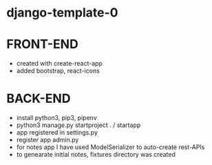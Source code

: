 # django-template-0

# FRONT-END
- created with create-react-app
- added bootstrap, react-icons

# BACK-END
- install python3, pip3, pipenv
- python3 manage.py startproject . / startapp
- app registered in settings.py 
- register app admin.py
- for notes app I have used ModelSerializer to auto-create rest-APIs
- to genearate initial notes, fixtures directory was created 